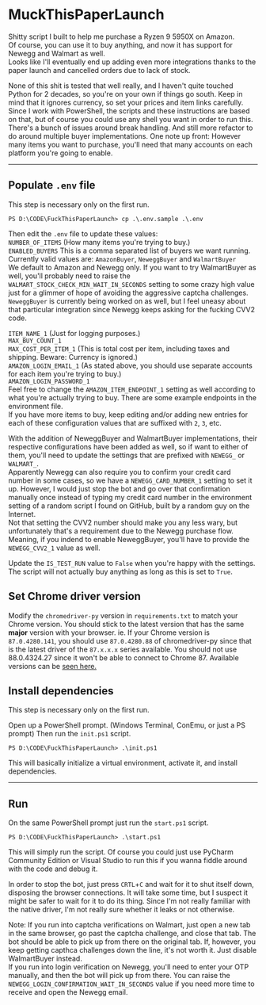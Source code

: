 # MuckThisPaperLaunch

Shitty script I built to help me purchase a Ryzen 9 5950X on Amazon.  
Of course, you can use it to buy anything, and now it has support for Newegg and Walmart as well.  
Looks like I'll eventually end up adding even more integrations thanks to the paper launch and cancelled orders due to lack of stock.

None of this shit is tested that well really, and I haven't quite touched Python for 2 decades, so you're on your own if things go south.
Keep in mind that it ignores currency, so set your prices and item links carefully.
Since I work with PowerShell, the scripts and these instructions are based on that, but of course you could use any shell you want in order to run this.  
There's a bunch of issues around break handling. And still more refactor to do around multiple buyer implementations.
One note up front: However many items you want to purchase, you'll need that many accounts on each platform you're going to enable.

---

## Populate `.env` file
This step is necessary only on the first run.


```
PS D:\CODE\FuckThisPaperLaunch> cp .\.env.sample .\.env
```
Then edit the `.env` file to update these values:  
`NUMBER_OF_ITEMS` (How many items you're trying to buy.)  
`ENABLED_BUYERS` This is a comma separated list of buyers we want running. Currently valid values are: `AmazonBuyer`, `NeweggBuyer` and `WalmartBuyer`  
We default to Amazon and Newegg only. If you want to try WalmartBuyer as well, you'll probably need to raise the `WALMART_STOCK_CHECK_MIN_WAIT_IN_SECONDS` setting to some crazy high value just for a glimmer of hope of avoiding the aggressive captcha challenges.  
`NeweggBuyer` is currently being worked on as well, but I feel uneasy about that particular integration since Newegg keeps asking for the fucking CVV2 code.  

`ITEM_NAME_1` (Just for logging purposes.)  
`MAX_BUY_COUNT_1`  
`MAX_COST_PER_ITEM_1` (This is total cost per item, including taxes and shipping. Beware: Currency is ignored.)  
`AMAZON_LOGIN_EMAIL_1` (As stated above, you should use separate accounts for each item you're trying to buy.)  
`AMAZON_LOGIN_PASSWORD_1`  
Feel free to change the `AMAZON_ITEM_ENDPOINT_1` setting as well according to what you're actually trying to buy. There are some example endpoints in the environment file.  
If you have more items to buy, keep editing and/or adding new entries for each of these configuration values that are suffixed with `2`, `3`, etc.  

With the addition of NeweggBuyer and WalmartBuyer implementations, their respective configurations have been added as well, so if want to either of them, you'll need to update the settings that are prefixed with `NEWEGG_` or `WALMART_`.  
Apparently Newegg can also require you to confirm your credit card number in some cases, so we have a `NEWEGG_CARD_NUMBER_1` setting to set it up. However, I would just stop the bot and go over that confirmation manually once instead of typing my credit card number in the environment setting of a random script I found on GitHub, built by a random guy on the Internet.  
Not that setting the CVV2 number should make you any less wary, but unfortunately that's a requirement due to the Newegg purchase flow.  
Meaning, if you indend to enable NeweggBuyer, you'll have to provide the `NEWEGG_CVV2_1` value as well.  

Update the `IS_TEST_RUN` value to `False` when you're happy with the settings.  The script will not actually buy anything as long as this is set to `True`.

## Set Chrome driver version
Modify the `chromedriver-py` version in `requirements.txt` to match your Chrome version.
You should stick to the latest version that has the same **major** version with your browser.
ie. If your Chrome version is `87.0.4280.141`, you should use `87.0.4280.88` of chromedriver-py since that is the latest driver of the `87.x.x.x` series available. You should not use 88.0.4324.27 since it won't be able to connect to Chrome 87.
Available versions can be [seen here.](https://pypi.org/project/chromedriver-py/#history)

## Install dependencies
This step is necessary only on the first run.


Open up a PowerShell prompt. (Windows Terminal, ConEmu, or just a PS prompt)
Then run the `init.ps1` script.

```
PS D:\CODE\FuckThisPaperLaunch> .\init.ps1
```
This will basically initialize a virtual environment, activate it, and install dependencies.

---

## Run
On the same PowerShell prompt just run the `start.ps1` script.

```
PS D:\CODE\FuckThisPaperLaunch> .\start.ps1
```
This will simply run the script.
Of course you could just use PyCharm Community Edition or Visual Studio to run this if you wanna fiddle around with the code and debug it.

In order to stop the bot, just press `CRTL`+`C` and wait for it to shut itself down, disposing the browser connections.  It will take some time, but I suspect it might be safer to wait for it to do its thing. Since I'm not really familiar with the native driver, I'm not really sure whether it leaks or not otherwise.

Note: If you run into captcha verifications on Walmart, just open a new tab in the same browser, go past the captcha challenge, and close that tab. The bot should be able to pick up from there on the original tab.
If, however, you keep getting capthca challenges down the line, it's not worth it. Just disable WalmartBuyer instead.  
If you run into login verification on Newegg, you'll need to enter your OTP manually, and then the bot will pick up from there. You can raise the `NEWEGG_LOGIN_CONFIRMATION_WAIT_IN_SECONDS` value if you need more time to receive and open the Newegg email.
